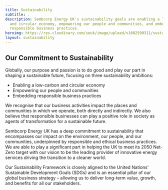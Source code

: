 ```yaml
---
title: Sustainability
subtitle: .
description: Sembcorp Energy UK's sustainability goals are enabling a low-carbon
  and circular economy, empowering our people and communities, and embedding
  responsible business practices.
heroimg: https://res.cloudinary.com/seuk/image/upload/v1602590311/sustainability_3.png
layout: sustainability
---
```


## Our Commitment to Sustainability

Globally, our purpose and passion is to do good and play our part in shaping a sustainable future, focusing on three sustainability ambitions:

- Enabling a low-carbon and circular economy
- Empowering our people and communities
- Embedding responsible business practices

We recognise that our business activities impact the places and communities in which we operate, both directly and indirectly. We also believe that responsible businesses can play a positive role in society as agents of transformation for a sustainable future. 

Sembcorp Energy UK has a deep commitment to sustainability that encompasses our impact on the environment, our people, and our communities, underpinned by responsible and ethical business practices. We are able to play a significant part in helping the UK to meet its 2050 Net-Zero target with our vision  to be the leading provider of innovative energy services driving the transition to a cleaner world. 

Our Sustainability Framework is closely aligned to the United Nations’ Sustainable Development Goals (SDGs) and is an essential pillar of our global business strategy – allowing us to deliver long-term value, growth, and benefits for all our stakeholders.
